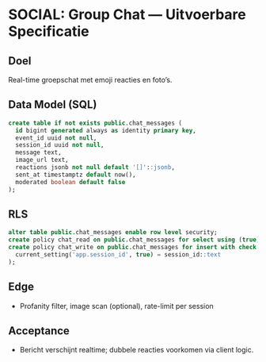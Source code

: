 # SOCIAL: Group Chat — Uitvoerbare Specificatie

## Doel
Real-time groepschat met emoji reacties en foto’s.

## Data Model (SQL)
```sql
create table if not exists public.chat_messages (
  id bigint generated always as identity primary key,
  event_id uuid not null,
  session_id uuid not null,
  message text,
  image_url text,
  reactions jsonb not null default '[]'::jsonb,
  sent_at timestamptz default now(),
  moderated boolean default false
);
```

## RLS
```sql
alter table public.chat_messages enable row level security;
create policy chat_read on public.chat_messages for select using (true);
create policy chat_write on public.chat_messages for insert with check (
  current_setting('app.session_id', true) = session_id::text
);
```

## Edge
- Profanity filter, image scan (optional), rate-limit per session

## Acceptance
- Bericht verschijnt realtime; dubbele reacties voorkomen via client logic.
